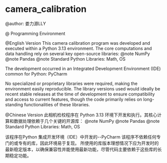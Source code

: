 # camera_calibration

@author: 娄力源LLY

@ Programming Environment

@English Version
This camera calibration program was developed and executed within a Python 3.13 environment.
The core computations and data handling rely on several key open-source libraries:
@note NumPy
@note Pandas
@note Standard Python Libraries: Math, OS

The development occurred in an Integrated Development Environment (IDE) common for Python: PyCharm

No specialized or proprietary libraries were required, making the environment easily reproducible.
The library versions used would ideally be recent stable releases at the time of development to ensure compatibility and access to current features,
though the code primarily relies on long-standing functionalities of these libraries.

@Chinese Version
此相机检校程序在 Python 3.13 环境下开发和执行。其核心计算和数据处理依赖于几个关键的开源库：
@note NumPy
@note Pandas
@note Standard Python Libraries: Math, OS

该程序在Python 集成开发环境（IDE）中开发的--PyCharm
该程序不依赖任何专门的或专有的库，因此环境易于复现。
所使用的库版本理想情况下应为开发时的最新稳定版本，以确保兼容性并能使用最新功能，尽管代码主要依赖于这些库的长期稳定功能。
